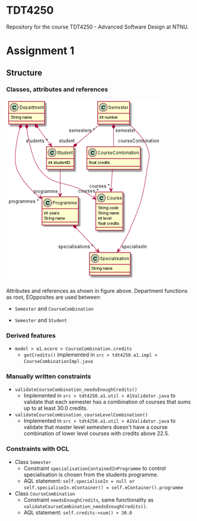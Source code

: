 # TDT4250

Repository for the course TDT4250 - Advanced Software Design at NTNU.



# Assignment 1

## Structure

### Classes, attributes and references

![A1_figure](/figures/A1_plantuml.png)

Attributes and references as shown in figure above. Department functions as root, EOpposites are used between: 

* `Semester` and `CourseCombination`

* `Semester` and `Student`

### Derived features

* `model > a1.ecore > CourseCombination.credits`
  * `getCredits()` implemented in `src > tdt4250.a1.impl > CourseCombinationImpl.java`



### Manually written constraints

* `validateCourseCombination_needsEnoughCredits()`
  * Implemented in `src > tdt4250.a1.util > A1Validator.java` to validate that each semester has a combination of courses that sums up to at least 30.0 credits.
* `validateCourseCombination_courseLevelCombination()`
  * Implemented in `src > tdt4250.a1.util > A1Validator.java` to validate that master level semesters doesn't have a course combination of lower level courses with credits above 22.5.

### Constraints with OCL

* Class `Semester` 
  * Constraint `specialisationContainedInProgramme` to control specialisation is chosen from the students programme.
  * AQL statement: `self.specialiseIn = null or self.specialiseIn.eContainer() = self.eContainer().programme`
* Class `CourseCombination`
  * Constraint `needsEnoughCredits`, same functionality as `validateCourseCombination_needsEnoughCredits()`.
  * AQL statement: `self.credits->sum() > 30.0`





